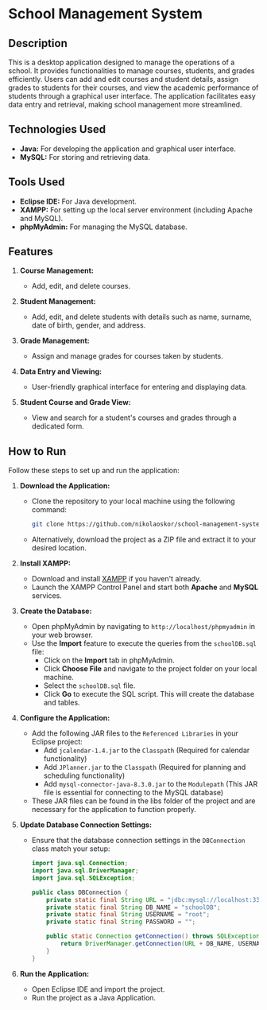 # School Management System

## Description

This is a desktop application designed to manage the operations of a school. It provides functionalities to manage courses, students, and grades efficiently. Users can add and edit courses and student details, assign grades to students for their courses, and view the academic performance of students through a graphical user interface. The application facilitates easy data entry and retrieval, making school management more streamlined.

## Technologies Used

- **Java:** For developing the application and graphical user interface.
- **MySQL:** For storing and retrieving data.

## Tools Used

- **Eclipse IDE:** For Java development.
- **XAMPP:** For setting up the local server environment (including Apache and MySQL).
- **phpMyAdmin:** For managing the MySQL database.

## Features

1. **Course Management:**
   - Add, edit, and delete courses.

2. **Student Management:**
   - Add, edit, and delete students with details such as name, surname, date of birth, gender, and address.

3. **Grade Management:**
   - Assign and manage grades for courses taken by students.

4. **Data Entry and Viewing:**
   - User-friendly graphical interface for entering and displaying data.

5. **Student Course and Grade View:**
   - View and search for a student's courses and grades through a dedicated form.

## How to Run

Follow these steps to set up and run the application:

1. **Download the Application:**
   - Clone the repository to your local machine using the following command:
     ```bash
     git clone https://github.com/nikolaoskor/school-management-system.git
     ```
   - Alternatively, download the project as a ZIP file and extract it to your desired location.

2. **Install XAMPP:**
   - Download and install [XAMPP](https://www.apachefriends.org/index.html) if you haven't already.
   - Launch the XAMPP Control Panel and start both **Apache** and **MySQL** services.

3. **Create the Database:**
   - Open phpMyAdmin by navigating to `http://localhost/phpmyadmin` in your web browser.
   - Use the **Import** feature to execute the queries from the `schoolDB.sql` file:
     - Click on the **Import** tab in phpMyAdmin.
     - Click **Choose File** and navigate to the project folder on your local machine.
     - Select the `schoolDB.sql` file.
     - Click **Go** to execute the SQL script. This will create the database and tables.

4. **Configure the Application:**
   - Add the following JAR files to the `Referenced Libraries` in your Eclipse project:
     - Add `jcalendar-1.4.jar`  to  the `Classpath` (Required for calendar functionality)
     - Add `JPlanner.jar` to  the `Classpath` (Required for planning and scheduling functionality)
     - Add `mysql-connector-java-8.3.0.jar` to the `Modulepath` (This JAR file is essential for connecting to the MySQL database)
   -  These JAR files can be found in the libs folder of the project and are necessary for the application to function properly. 
   
5. **Update Database Connection Settings:**
   - Ensure that the database connection settings in the `DBConnection` class match your setup:
     ```java
     import java.sql.Connection;
     import java.sql.DriverManager;
     import java.sql.SQLException;

     public class DBConnection {
         private static final String URL = "jdbc:mysql://localhost:3306/";
         private static final String DB_NAME = "schoolDB";
         private static final String USERNAME = "root";
         private static final String PASSWORD = "";

         public static Connection getConnection() throws SQLException {
             return DriverManager.getConnection(URL + DB_NAME, USERNAME, PASSWORD);
         }
     }
     ```

6. **Run the Application:**
   - Open Eclipse IDE and import the project.
   - Run the project as a Java Application.
